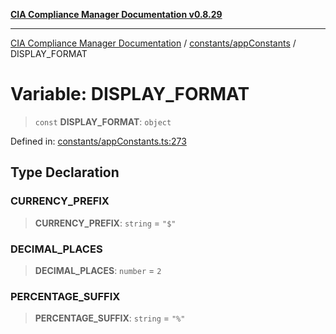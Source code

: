 [**CIA Compliance Manager Documentation v0.8.29**](../../../README.md)

***

[CIA Compliance Manager Documentation](../../../modules.md) / [constants/appConstants](../README.md) / DISPLAY\_FORMAT

# Variable: DISPLAY\_FORMAT

> `const` **DISPLAY\_FORMAT**: `object`

Defined in: [constants/appConstants.ts:273](https://github.com/Hack23/cia-compliance-manager/blob/5836b4c74e2010cd05eca63c0016fd711c628ec9/src/constants/appConstants.ts#L273)

## Type Declaration

### CURRENCY\_PREFIX

> **CURRENCY\_PREFIX**: `string` = `"$"`

### DECIMAL\_PLACES

> **DECIMAL\_PLACES**: `number` = `2`

### PERCENTAGE\_SUFFIX

> **PERCENTAGE\_SUFFIX**: `string` = `"%"`
